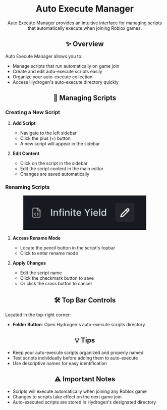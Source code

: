 # <div align="center">Auto Execute Manager</div>

<div align="center">
  <p>Auto Execute Manager provides an intuitive interface for managing scripts that automatically execute when joining Roblox games.</p>
</div>

## <div align="center">✨ Overview</div>

Auto Execute Manager allows you to:

- Manage scripts that run automatically on game join
- Create and edit auto-execute scripts easily
- Organize your auto-execute collection
- Access Hydrogen's auto-execute directory quickly

## <div align="center">📝 Managing Scripts</div>

### Creating a New Script

1. **Add Script**

    - Navigate to the left sidebar
    - Click the plus (+) button
    - A new script will appear in the sidebar

2. **Edit Content**
    - Click on the script in the sidebar
    - Edit the script content in the main editor
    - Changes are saved automatically

### Renaming Scripts

<div align="center">
  <img src="../.github/assets/docs/autoExecute/autoExecuteScript.png" alt="Script Renaming" width="390" />
</div>

1. **Access Rename Mode**

    - Locate the pencil button in the script's topbar
    - Click to enter rename mode

2. **Apply Changes**
    - Edit the script name
    - Click the checkmark button to save
    - Or click the cross button to cancel

## <div align="center">🛠️ Top Bar Controls</div>

Located in the top-right corner:

- **Folder Button**: Open Hydrogen's auto-execute scripts directory

## <div align="center">💡 Tips</div>

- Keep your auto-execute scripts organized and properly named
- Test scripts individually before adding them to auto-execute
- Use descriptive names for easy identification

## <div align="center">⚠️ Important Notes</div>

- Scripts will execute automatically when joining any Roblox game
- Changes to scripts take effect on the next game join
- Auto-executed scripts are stored in Hydrogen's designated directory
